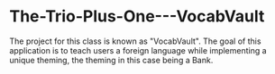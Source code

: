 # The-Trio-Plus-One---VocabVault
The project for this class is known as "VocabVault". The goal of this application is to teach users a foreign language while implementing a unique theming, the theming in this case being a Bank.